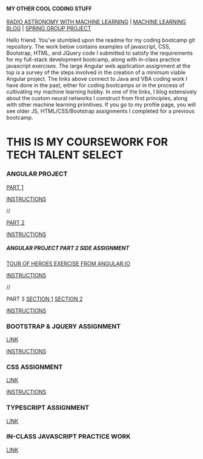 #### MY OTHER COOL CODING STUFF ####
[RADIO ASTRONOMY WITH MACHINE LEARNING](https://github.com/gwyche/nn_pulsar_classifier) | [MACHINE LEARNING BLOG](https://gwyche.wordpress.com) | [SPRING GROUP PROJECT](https://github.com/ttsbluetesla/spring_dealership_project)

Hello friend. You've stumbled upon the readme for my coding bootcamp git repository. The work below contains examples of javascript, CSS, Bootstrap, HTML, and JQuery code I submitted to satisfy the requirements for my full-stack development bootcamp, along with in-class practice javascript exercises. The large Angular web application assignment at the top is a survey of the steps involved in the creation of a minimum viable Angular project. The links above connect to Java and VBA coding work I have done in the past, either for coding bootcamps or in the process of cultivating my machine learning hobby. In one of the links, I blog extensively about the custom neural networks I construct from first principles, along with other machine learning primitives. If you go to my profile page, you will see older JS, HTML/CSS/Bootstrap assignments I completed for a previous bootcamp.

# THIS IS MY COURSEWORK FOR TECH TALENT SELECT


### ANGULAR PROJECT 

[PART 1](https://github.com/gwyche/Homeworks-for-TTS-Select/tree/master/AngularHWs1-3andHero/hw1)

[INSTRUCTIONS](https://github.com/gwyche/Homeworks-for-TTS-Select/blob/master/AngularHWs1-3andHero/hw1/Angular_basics_HW.pdf)

//

[PART 2](https://github.com/gwyche/Homeworks-for-TTS-Select/tree/master/AngularHWs1-3andHero/hw2)

[INSTRUCTIONS](https://github.com/gwyche/Homeworks-for-TTS-Select/blob/master/AngularHWs1-3andHero/hw2/Angular_Services_HW.pdf)

##### ANGULAR PROJECT PART 2 SIDE ASSIGNMENT

[TOUR OF HEROES EXERCISE FROM ANGULAR.IO](https://github.com/gwyche/Homeworks-for-TTS-Select/tree/master/AngularHWs1-3andHero/Hero_Game/angular-tour-of-heroes)

[INSTRUCTIONS](https://angular.io/tutorial)

//

PART 3 [SECTION 1](https://github.com/gwyche/Homeworks-for-TTS-Select/tree/master/AngularHWs1-3andHero/hw3)
[SECTION 2](https://github.com/gwyche/Homeworks-for-TTS-Select/tree/master/AngularHWs1-3andHero/hw3_part2/hw3p2)

[INSTRUCTIONS](https://github.com/gwyche/Homeworks-for-TTS-Select/blob/master/AngularHWs1-3andHero/hw3/Angular_Services_HW.pdf)


### BOOTSTRAP & JQUERY ASSIGNMENT

[LINK](https://github.com/gwyche/Homeworks-for-TTS-Select/tree/master/BootStrap%20and%20JQuery)

[INSTRUCTIONS](https://github.com/gwyche/Homeworks-for-TTS-Select/blob/master/BootStrap%20and%20JQuery/bootstrap_project_homework.pdf)

### CSS ASSIGNMENT

[LINK](https://github.com/gwyche/Homeworks-for-TTS-Select/tree/master/CSS_Homework)

[INSTRUCTIONS](https://github.com/gwyche/Homeworks-for-TTS-Select/blob/master/CSS_Homework/CSS%20Homework.pdf)


### TYPESCRIPT ASSIGNMENT

[LINK](https://github.com/gwyche/Homeworks-for-TTS-Select/tree/master/Typescript_HW)


### IN-CLASS JAVASCRIPT PRACTICE WORK

[LINK](https://github.com/gwyche/Homeworks-for-TTS-Select/tree/master/Random_Practice_Exercises)




